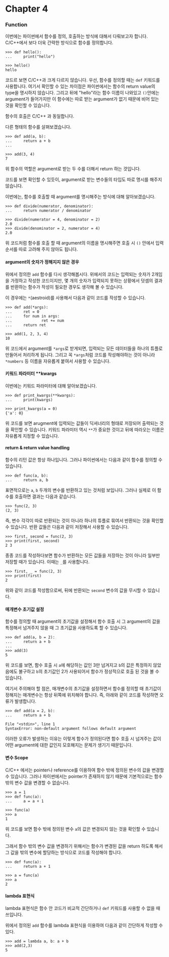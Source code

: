 Chapter 4
================

### Function

이번에는 파이썬에서 함수를 정의, 호출하는 방식에 대해서 다뤄보고자 합니다. C/C++에서 보다 더욱 간략한 방식으로 함수를 정의합니다.

    >>> def hello():
    ...     print("hello")
    
    >>> hello()
    hello

코드르 보면 C/C++과 크게 다르지 않습니다. 우선, 함수를 정의할 때는 `def` 키워드를 사용합니다. 여기서 확인할 수 있는 차이점은 파이썬에서는 함수의 return value의 type을 명시하지 않습니다. 그리고 뒤에 "hello"라는 함수 이름이 나와있고 `()`안에는 argument가 들어가지만 이 함수에는 따로 받는 argument가 없기 때문에 비어 있는 것을 확인할 수 있습니다.

함수의 호출은 C/C++ 과 동일합니다.

다른 형태의 함수를 살펴보겠습니다.

    >>> def add(a, b):
    ...     return a + b
    ...
    
    >>> add(3, 4)
    7

위 함수의 역할은 argument로 받는 두 수를 더해서 return 하는 것입니다.

코드를 보면 확인할 수 있듯이, argument로 받는 변수들의 타입도 따로 명시를 해주지 않습니다.

이번에는, 함수를 호출할 때 argument를 명시해주는 방식에 대해 알아보겠습니다.

    >>> def divide(numerator, denominator):
    ...     return numerator / denominator
    
    >>> divide(numerator = 4, denominator = 2)
    2.0
    >>> divide(denominator = 2, numerator = 4)
    2.0
    
위 코드처럼 함수를 호출 할 때 argument의 이름을 명시해주면 호출 시 `()` 안에서 입력 순서를 따로 고려해 주지 않아도 됩니다.

#### argument의 숫자가 정해지지 않은 경우

위에서 정의한 `add` 함수를 다시 생각해봅시다. 위에서의 코드는 입력되는 숫자가 2개임을 가정하고 작성한 코드이지만, 몇 개의 숫자가 입력되지 못하는 상황에서 덧셈의 결과를 반환하는 함수가 작성이 필요한 경우도 생각해 볼 수 있습니다.

이 경우에는 `*`(aestroid)를 사용해서 다음과 같이 코드를 작성할 수 있습니다.

    >>> def add(*args):
    ...     ret = 0
    ...     for num in args:
    ...             ret += num
    ...     return ret
    
    >>> add(1, 2, 3, 4)
    10

위 코드에서 argument를 `*args`로 받게되면, 입력되는 모든 데이터들을 하나의 튜플로 만들어서 처리하게 됩니다. 그리고 꼭 `*args`처럼 코드를 작성해야하는 것이 아니라 `*numbers` 등 이름을 자유롭게 붙여서 사용할 수 있습니다.

#### 키워드 파라미터 **kwargs

이번에는 키워드 파라미터에 대해 알아보겠습니다.

    >>> def print_kwargs(**kwargs):
    ...     print(kwargs)

    >>> print_kwargs(a = 0)
    {'a': 0}

위 코드를 보면 arugment에 입력되는 값들이 딕셔너리의 형태로 저장되어 출력되는 것을 확인할 수 있습니다. 키워드 파라미터 역시 `**`가 중요한 것이고 뒤에 따라오는 이름은 자유롭게 지정할 수 있습니다.

#### return & return value handling

함수의 리턴 값은 항상 하나입니다. 그러나 파이썬에서는 다음과 같이 함수를 정의할 수 있습니다.

    >>> def func(a, b):
    ...     return a, b

표면적으로는 `a`, `b` 두개의 변수를 반환하고 있는 것처럼 보입니다. 그러나 실제로 이 함수를 호출하면 결과는 다음과 같습니다.

    >>> func(2, 3)
    (2, 3)

즉, 변수 각각이 따로 반환되는 것이 아니라 하나의 튜플로 묶여서 반환되는 것을 확인할 수 있습니다. 반환 값들은 다음과 같이 저장해서 사용할 수 있습니다.

    >>> first, second = func(2, 3)
    >>> print(first, second)
    2 3

종종 코드를 작성하다보면 함수가 반환하는 모든 값들을 저장하는 것이 아니라 일부만 저장할 때가 있습니다. 이때는 `_`를 사용합니다.

    >>> first, _ = func(2, 3)
    >>> print(first)
    2

위와 같이 코드를 작성함으로써, 뒤에 반환되는 `second` 변수의 값을 무시할 수 있습니다.

#### 매개변수 초기값 설정

함수를 정의할 때 argument의 초기값을 설정해서 함수 호출 시 그 argument의 값을 특정해서 넘겨주지 않을 때 그 초기값을 사용하도록 할 수 있습니다.

    >>> def add(a, b = 2):
    ...     return a + b
    ...
    >>> add(3)
    5

위 코드를 보면, 함수 호출 시 `a`에 해당하는 값인 3만 넘겨지고 `b`의 값은 특정하지 않았음에도 불구하고 `b`의 초기값인 2가 사용되어서 함수가 정상적으로 호출 된 것을 볼 수 있습니다.

여기서 주의해야 할 점은, 매개변수의 초기값을 설정하면서 함수를 정의할 때 초기값이 정해지는 매개변수는 항상 뒤쪽에 위치해야 합니다. 즉, 아래와 같이 코드를 작성하면 오류가 발생합니다.

    >>> def add(a = 2, b):
    ...     return a + b

    File "<stdin>", line 1
    SyntaxError: non-default argument follows default argument

이러한 오류가 발생하는 이유는 이렇게 함수가 정의된다면 함수 호출 시 넘겨주는 값이 어떤 argument에 대한 값인지 모호해지는 문제가 생기기 때문입니다.

#### 변수 Scope

C/C++ 에서는 pointer나 reference를 이용하여 함수 밖에 정의된 변수의 값을 변경할 수 있습니다. 그러나 파이썬에서는 pointer가 존재하지 않기 때문에 기본적으로는 함수 밖의 변수 값을 변경할 수 없습니다.

    >>> a = 1
    >>> def func(a):
    ...     a = a + 1

    >>> func(a)
    >>> a
    1

위 코드를 보면 함수 밖에 정의된 변수 `a`의 값은 변경되지 않는 것을 확인할 수 있습니다.

그래서 함수 밖의 변수 값을 변경하기 위해서는 함수가 변경된 값을 return 하도록 해서 그 값을 밖의 변수에 할당하는 방식으로 코드를 작성해야 합니다.

    >>> def func(a):
    ...     return a + 1

    >>> a = func(a)
    >>> a
    2

#### lambda 표현식

lambda 표현식은 함수 안 코드가 비교적 간단하거나 `def` 키워드를 사용할 수 없을 때 쓰입니다.

위에서 정의된 `add` 함수를 lambda 표현식을 이용하여 다음과 같이 간단하게 작성할 수 있다.

    >>> add = lambda a, b: a + b
    >>> add(2,3)
    5

